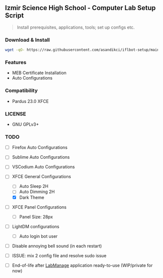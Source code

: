 ## Izmir Science High School - Computer Lab Setup Script
> Install prerequisites, applications, tools; set up configs etc.

### Download & Install
```bash
wget -qO- https://raw.githubusercontent.com/asandikci/iflbot-setup/main/install.sh | bash <(cat) </dev/tty
```

### Features
- MEB Certificate Installation
- Auto Configurations

### Compatibility
- Pardus 23.0 XFCE

### LICENSE
- GNU GPLv3+

### TODO
- [ ] Firefox Auto Configurations
- [ ] Sublime Auto Configurations
- [ ] VSCodium Auto Configurations 
- [ ] XFCE General Configurations
  - [ ] Auto Sleep 2H
  - [ ] Auto Dimming 2H
  - [x] Dark Theme
- [ ] XFCE Panel Configurations
  - [ ] Panel Size: 28px
- [ ] LightDM configurations
  - [ ] Auto login bot user
- [ ] Disable annoying bell sound (in each restart)

- [ ] ISSUE: mix 2 config file and resolve sudo issue

- [ ] End-of-life after [LabManage](https://git.aliberksandikci.com.tr/asandikci/labmanage) application ready-to-use (WIP/private for now)
